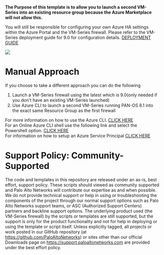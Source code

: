 **The Purpose of this template is to allow you to launch a second VM-Series into an existing resource group because the Azure Marketplace will not allow this.**   

You will still be responsible for configuring your own Azure HA settings within the Azure Portal and the VM-Series firewall. Please refer to the VM-Series deployment guide for 9.0 for configuration details. [DEPLOYMENT GUIDE](https://docs.paloaltonetworks.com/vm-series/9-0/vm-series-deployment/set-up-the-vm-series-firewall-on-azure/configure-activepassive-ha-for-vm-series-firewall-on-azure.html)


[<img src="http://azuredeploy.net/deploybutton.png"/>](https://portal.azure.com/#create/Microsoft.Template/uri/https%3A%2F%2Fraw.githubusercontent.com%2FSimOnPanw%2FAzure-HA-Deployment%2Fmaster%2Fazuredeploy.json)

# Manual Approach

If you choose to take a different approach you can do the following

1. Launch a VM-Series firewall using the latest which is 9.0(only needed if you don't have an existing VM-Series launched)
2. Use Azure CLI to launch a second VM-Series running PAN-OS 8.1 into the exact same Resource Group as the first firewall

For more information on how to use the Azure CLI. [CLICK HERE](https://docs.microsoft.com/en-us/cli/azure/?view=azure-cli-latest)  
For an Online Azure CLI shell use the following link and select the Powershell option. [CLICK HERE](https://shell.azure.com/)  
For information on how to setup an Azure Service Principal [CLICK HERE](https://docs.microsoft.com/en-us/azure/active-directory/develop/howto-create-service-principal-portal)  


# Support Policy: Community-Supported
The code and templates in this repository are released under an as-is, best effort, support policy. These scripts should viewed as community supported and Palo Alto Networks will contribute our expertise as and when possible. We do not provide technical support or help in using or troubleshooting the components of the project through our normal support options such as Palo Alto Networks support teams, or ASC (Authorized Support Centers) partners and backline support options. The underlying product used (the VM-Series firewall) by the scripts or templates are still supported, but the support is only for the product functionality and not for help in deploying or using the template or script itself. Unless explicitly tagged, all projects or work posted in our GitHub repository (at https://github.com/PaloAltoNetworks) or sites other than our official Downloads page on https://support.paloaltonetworks.com are provided under the best effort policy.
